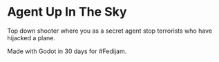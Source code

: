 # Agent Up In The Sky

Top down shooter where you as a secret agent stop terrorists who have hijacked a plane.

Made with Godot in 30 days for #Fedijam.
